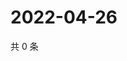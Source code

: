 # 2022-04-26

共 0 条

<!-- BEGIN WEIBO -->
<!-- 最后更新时间 Tue Apr 26 2022 06:16:20 GMT+0800 (China Standard Time) -->

<!-- END WEIBO -->
